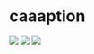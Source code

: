 # caaaption

<div align='left'>
    <img src="https://github.com/tomokisun/caaaption-ios/actions/workflows/ci.yml/badge.svg">
    <img src="https://img.shields.io/badge/language-Swift-orange.svg">
    <img src="https://img.shields.io/badge/platform-iOS%20-green.svg">
</div>
